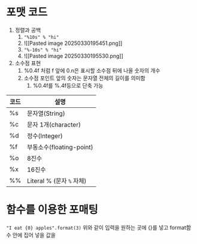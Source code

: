 # 포맷 코드
1. 정렬과 공백
	1. `"%10s" % "hi"`
	2. ![[Pasted image 20250330195451.png]]
	3. `"%-10s" % "hi"`
	4. ![[Pasted image 20250330195530.png]]
2. 소수점 표현
	1. %0.4f 처럼 f 앞에 0.n은 표시할 소수점 뒤에 나올 숫자의 개수
	2. 소수점 포인트 앞의 숫자는 문자열 전체의 길이를 의미함
		1. %0.4f를 %.4f등으로 단축 가능

|코드|설명|
|---|---|
|%s|문자열(String)|
|%c|문자 1개(character)|
|%d|정수(Integer)|
|%f|부동소수(floating-point)|
|%o|8진수|
|%x|16진수|
|%%|Literal % (문자 `%` 자체)|
# 함수를 이용한 포매팅
`"I eat {0} apples".format(3)`
위와 같이 입력을 원하는 곳에 {}를 넣고 format함수 안에 집어 넣을 값을 